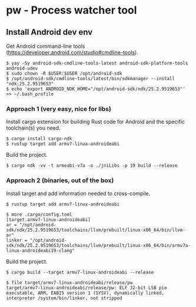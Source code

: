 # pw - Process watcher tool

## Install Android dev env

Get Android command-line tools (https://developer.android.com/studio#cmdline-tools).

```
$ yay -Sy android-sdk-cmdline-tools-latest android-sdk-platform-tools android-udev
$ sudo chown -R $USER:$USER /opt/android-sdk
$ /opt/android-sdk/cmdline-tools/latest/bin/sdkmanager --install "ndk;25.2.9519653"
$ echo 'export ANDROID_NDK_HOME="/opt/android-sdk/ndk/25.2.9519653"' >> ~/.bash_profile
```

### Approach 1 (very easy, nice for libs)

Install cargo extension for building Rust code for Android and the specific toolchain(s) you need.

```
$ cargo install cargo-ndk
$ rustup target add armv7-linux-androideabi
```

Build the project.

```
$ cargo ndk -vv -t armeabi-v7a -o ./jniLibs -p 19 build --release
```

### Approach 2 (binaries, out of the box)

Install target and add information needed to cross-compile.

```
$ rustup target add armv7-linux-androideabi

$ more .cargo/config.toml
[target.armv7-linux-androideabi]
ar = "/opt/android-sdk/ndk/25.2.9519653/toolchains/llvm/prebuilt/linux-x86_64/bin/llvm-ar"
linker = "/opt/android-sdk/ndk/25.2.9519653/toolchains/llvm/prebuilt/linux-x86_64/bin/armv7a-linux-androideabi19-clang"
```

Build the project.

```
$ cargo build --target armv7-linux-androideabi --release

$ file target/armv7-linux-androideabi/release/pw
target/armv7-linux-androideabi/release/pw: ELF 32-bit LSB pie executable, ARM, EABI5 version 1 (SYSV), dynamically linked, interpreter /system/bin/linker, not stripped
```
